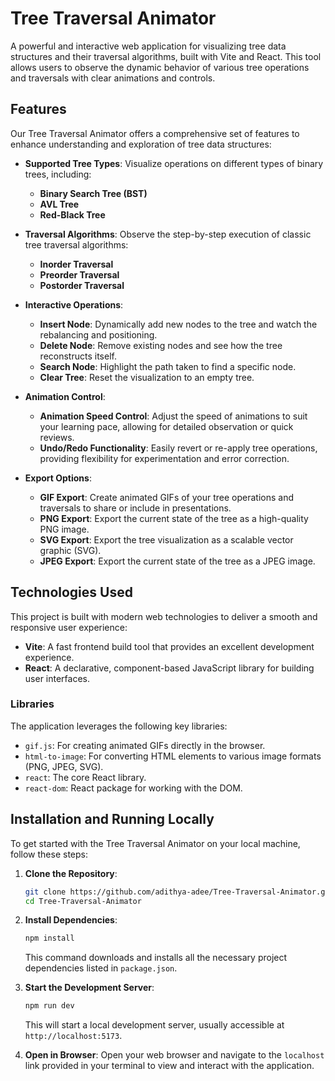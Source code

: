 # Tree Traversal Animator

A powerful and interactive web application for visualizing tree data structures and their traversal algorithms, built with Vite and React. This tool allows users to observe the dynamic behavior of various tree operations and traversals with clear animations and controls.

## Features

Our Tree Traversal Animator offers a comprehensive set of features to enhance understanding and exploration of tree data structures:

*   **Supported Tree Types**: Visualize operations on different types of binary trees, including:
    *   **Binary Search Tree (BST)**
    *   **AVL Tree**
    *   **Red-Black Tree**
    
*   **Traversal Algorithms**: Observe the step-by-step execution of classic tree traversal algorithms:
    *   **Inorder Traversal**
    *   **Preorder Traversal**
    *   **Postorder Traversal**

*   **Interactive Operations**:
    *   **Insert Node**: Dynamically add new nodes to the tree and watch the rebalancing and positioning.
    *   **Delete Node**: Remove existing nodes and see how the tree reconstructs itself.
    *   **Search Node**: Highlight the path taken to find a specific node.
    *   **Clear Tree**: Reset the visualization to an empty tree.

*   **Animation Control**:
    *   **Animation Speed Control**: Adjust the speed of animations to suit your learning pace, allowing for detailed observation or quick reviews.
    *   **Undo/Redo Functionality**: Easily revert or re-apply tree operations, providing flexibility for experimentation and error correction.

*   **Export Options**:
    *   **GIF Export**: Create animated GIFs of your tree operations and traversals to share or include in presentations.
    *   **PNG Export**: Export the current state of the tree as a high-quality PNG image.
    *   **SVG Export**: Export the tree visualization as a scalable vector graphic (SVG).
    *   **JPEG Export**: Export the current state of the tree as a JPEG image.

## Technologies Used

This project is built with modern web technologies to deliver a smooth and responsive user experience:

*   **Vite**: A fast frontend build tool that provides an excellent development experience.
*   **React**: A declarative, component-based JavaScript library for building user interfaces.

### Libraries

The application leverages the following key libraries:

*   `gif.js`: For creating animated GIFs directly in the browser.
*   `html-to-image`: For converting HTML elements to various image formats (PNG, JPEG, SVG).
*   `react`: The core React library.
*   `react-dom`: React package for working with the DOM.

## Installation and Running Locally

To get started with the Tree Traversal Animator on your local machine, follow these steps:

1.  **Clone the Repository**:
    ```bash
    git clone https://github.com/adithya-adee/Tree-Traversal-Animator.git
    cd Tree-Traversal-Animator
    ```

2.  **Install Dependencies**:
    ```bash
    npm install
    ```
    This command downloads and installs all the necessary project dependencies listed in `package.json`.

3.  **Start the Development Server**:
    ```bash
    npm run dev
    ```
    This will start a local development server, usually accessible at `http://localhost:5173`.

4.  **Open in Browser**:
    Open your web browser and navigate to the `localhost` link provided in your terminal to view and interact with the application.